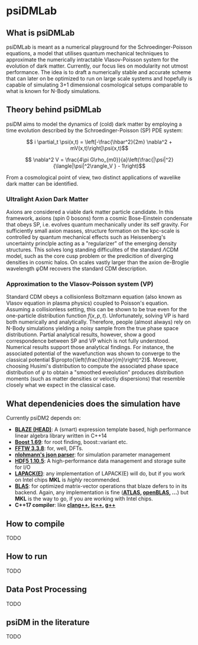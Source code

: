 # psiDMLab

## What is psiDMLab

psiDMLab is meant as a numerical playground for the Schroedinger-Poisson equations, 
a model that utilises quantum mechanical techniques to approximate the numerically 
intractable Vlasov-Poisson system for the evolution of dark matter. 
Currently, our focus lies on modularity not utmost performance. The idea is to draft 
a numerically stable and accurate scheme that can later on be optimized to run 
on large scale systems and hopefully is capable of simulating 3+1 dimensional 
cosmological setups comparable to what is known for N-Body simulations.

## Theory behind psiDMLab
psiDM aims to model the dynamics of (cold) dark matter by employing a time evolution
described by the Schroedinger-Poisson (SP) PDE system:
```math
    i \partial_t \psi(x,t) = \left[-\frac{\hbar^2}{2m} \nabla^2 +
    mV(x,t)\right]\psi(x,t)
```
```math
    \nabla^2 V = \frac{4\pi G\rho_{m0}}{a}\left(\frac{|\psi|^2}{\langle|\psi|^2\rangle_V } - 1\right)
```
From a cosmological point of view, two distinct applications of wavelike dark
matter can be identified.
### Ultralight Axion Dark Matter
Axions are considered a viable dark matter particle candidate. In this
framework, axions (spin 0 bosons) form a cosmic Bose-Einstein condensate that
obeys SP, i.e. evolves quantum mechanically under its self gravity. For
sufficiently small axion masses, structure formation on the kpc-scale is controlled
by quantum mechanical effects such as Heissenberg's uncertainty princlple acting
as a "regularizer" of the emerging density structures. This solves long standing
difficulites of the standard $`\Lambda`$CDM model, such as the core cusp problem
or the predicition of diverging densities in cosmic halos. On scales vastly
larger than the axion de-Broglie wavelength $`\psi`$DM recovers the standard CDM
description.
### Approximation to the Vlasov-Poisson system (VP)
Standard CDM obeys a collisionless Boltzmann equation (also known as Vlasov
equation in plasma physics) coupled to Poisson's
equation. Assuming a collisionless setting, this can be shown to be true even
for the one-particle distribution function $`f(x,p,t)`$. Unfortunately, solving
VP is hard both numerically and analytically. Therefore, people (almost always)
rely on N-Body simulations yielding a noisy sample from the true phase space
distributionn. Partial analytical results, however, show a good correspondence
between SP and VP which is not fully understood. Numerical results support those
analytical findings. For instance, the associated potential of the wavefunction
was shown to converge to the classical potential $`\propto{\left(\frac{\hbar}{m}\right)^2}`$.
Moreover, choosing Husimi's distribution to compute the associated phase
space distribution of $`\psi`$ to obtain a "smoothed eveolution" produces
distribution moments (such as matter densities or veloctiy dispersions) that
resemble closely what we expect in the classical case.
### 

## What dependenicies does the simulation have
Currently psiDM2 depends on:
* **[BLAZE (HEAD)](https://bitbucket.org/blaze-lib/blaze/src/master/)**: A (smart) expression template based, high performance linear algebra library written in C++14
* **[Boost 1.69](http://www.boost.org)**: for root finding, boost::variant etc.
* **[FFTW 3.3.8](http://www.fftw.org)**: for, well, DFTs.
* **[nlohmann's json parser](https://github.com/nlohmann/json)**: for simulation parameter management
* **[HDF5 1.10.5](https://www.hdfgroup.org/solutions/hdf5/)**: A high-performance data management and storage suite for I/O
* **[LAPACK(E)](https://software.intel.com/en-us/mkl)**: any implementation of LAPACK(E) will do, but if you work on
    Intel chips **MKL** is _highly_ recommended.
* **[BLAS](https://software.intel.com/en-us/mkl)**: for optimized matrix-vector operations that blaze defers to in its
    backend. Again, any implementation is fine
    (**[ATLAS](http://math-atlas.sourceforge.net),
    [openBLAS](https://www.openblas.net), ...**) but
    **MKL** is the way to go, if you are working with Intel chips.
* **C++17 compiler**: like **[clang++](https://llvm.org),
    [ic++](https://software.intel.com/en-us/c-compilers),
    [g++](https://gcc.gnu.org)**

## How to compile
TODO

## How to run
TODO

## Data Post Processing
TODO

## psiDM in the literature
TODO
